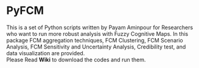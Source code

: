 # PyFCM
This is a set of Python scripts written by Payam Aminpour for Researchers who want to run more robust analysis with Fuzzy Cognitive Maps. In this package FCM aggregation techniques, FCM Clustering, FCM Scenario Analysis, FCM Sensitivity and Uncertainty Analysis, Credibility test, and data visualization are provided.  
Please Read **Wiki** to download the codes and run them.
